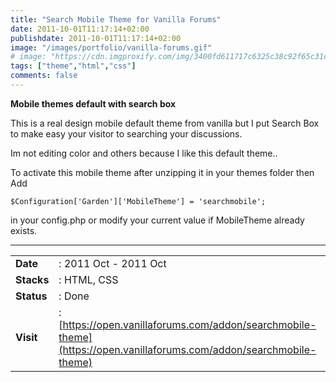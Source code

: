 ```yaml
---
title: "Search Mobile Theme for Vanilla Forums"
date: 2011-10-01T11:17:14+02:00
publishdate: 2011-10-01T11:17:14+02:00
image: "/images/portfolio/vanilla-forums.gif"
# image: "https://cdn.imgproxify.com/img/3400fd611717c6325c38c92f65c31ceedcb94fa308c6df5f049fb4678d6cc17f19c3f954f5720a249d38b3d0c9047d80c5bd57d18153537da8138fd27989abc4.gif"
tags: ["theme","html","css"]
comments: false
---
```


**Mobile themes default with search box**

This is a real design mobile default theme from vanilla but I put Search Box to make easy your visitor to searching your discussions.
<!--more-->
Im not editing color and others because I like this default theme..

To activate this mobile theme after unzipping it in your themes folder then Add 
```
$Configuration['Garden']['MobileTheme'] = 'searchmobile'; 
```
in your config.php or modify your current value if MobileTheme already exists.

---

|||
|---|---|
|**Date**| : 2011 Oct - 2011 Oct
|**Stacks**| : HTML, CSS
|**Status**| : Done
|**Visit**| : [https://open.vanillaforums.com/addon/searchmobile-theme](https://open.vanillaforums.com/addon/searchmobile-theme)

